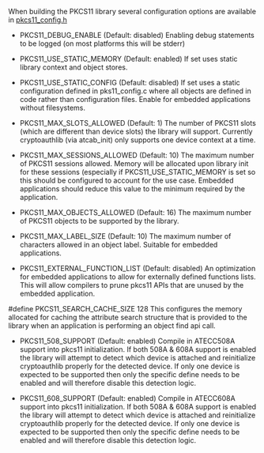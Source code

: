 When building the PKCS11 library several configuration options are available in [pkcs11_config.h](https://github.com/MicrochipTech/cryptoauthlib/blob/pkcs11/lib/pkcs11/pkcs11_config.h)

* PKCS11_DEBUG_ENABLE (Default: disabled)
Enabling debug statements to be logged (on most platforms this will be stderr)

* PKCS11_USE_STATIC_MEMORY (Default: enabled)
If set uses static library context and object stores.

* PKCS11_USE_STATIC_CONFIG (Default: disabled)
If set uses a static configuration defined in pks11_config.c where all objects are defined in code rather than
configuration files. Enable for embedded applications without filesystems.

* PKCS11_MAX_SLOTS_ALLOWED (Default: 1)
The number of PKCS11 slots (which are different than device slots) the library will support. Currently cryptoauthlib
(via atcab_init) only supports one device context at a time.

* PKCS11_MAX_SESSIONS_ALLOWED (Default: 10)
The maximum number of PKCS11 sessions allowed. Memory will be allocated upon library init for these sessions (especially if PKCS11_USE_STATIC_MEMORY is set so this should be configured to account for the use case. Embedded applications should reduce this value to the minimum required by the application.

* PKCS11_MAX_OBJECTS_ALLOWED (Default: 16)
The maximum number of PKCS11 objects to be supported by the library.

* PKCS11_MAX_LABEL_SIZE (Default: 10)
The maximum number of characters allowed in an object label. Suitable for embedded applications.

* PKCS11_EXTERNAL_FUNCTION_LIST (Default: disabled)
An optimization for embedded applications to allow for externally defined functions lists. This will allow compilers to prune pkcs11 APIs that are unused by the embedded application. 

#define PKCS11_SEARCH_CACHE_SIZE        128
This configures the memory allocated for caching the attribute search structure that is provided to the library when an application is performing an object find api call.

* PKCS11_508_SUPPORT (Default: enabled)
Compile in ATECC508A support into pkcs11 initialization. If both 508A & 608A support is enabled the library will attempt to detect which device is attached and reinitialize cryptoauthlib properly for the detected device. If only one device is expected to be supported then only the specific define needs to be enabled and will therefore disable this detection logic.

* PKCS11_608_SUPPORT (Default: enabled)
Compile in ATECC608A support into pkcs11 initialization. If both 508A & 608A support is enabled the library will attempt to detect which device is attached and reinitialize cryptoauthlib properly for the detected device. If only one device is expected to be supported then only the specific define needs to be enabled and will therefore disable this detection logic.
